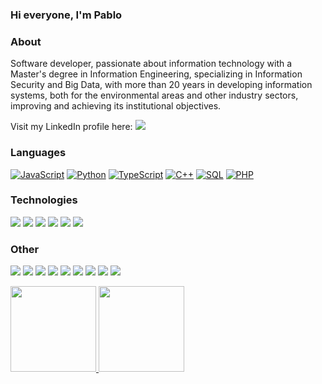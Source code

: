 ###  Hi everyone, I'm Pablo

### About
Software developer, passionate about information technology with a Master's degree in Information Engineering, specializing in Information Security and Big Data, with more than 20 years in developing information systems, both for the environmental areas and other industry sectors, improving and achieving its institutional objectives.

Visit my LinkedIn profile here: [![](https://img.shields.io/badge/-Linkedin-FFF?&logo=Linkedin&logoColor=0A66C2)](https://www.linkedin.com/in/pablo-quintana-bernal-ba38807a/)

### Languages

[![JavaScript](https://img.shields.io/badge/-JavaScript-000?&logo=JavaScript)](https://ra1nbow.xyz?ref=github)
[![Python](https://img.shields.io/badge/-Python-000?&logo=Python)](https://ra1nbow.xyz?ref=github)
[![TypeScript](https://img.shields.io/badge/-TypeScript-000?&logo=typescript)](https://ra1nbow.xyz?ref=github)
[![C++](https://img.shields.io/badge/C++-000?&logo=cplusplus&logoColor=0057b8)](https://ra1nbow.xyz?ref=github)
[![SQL](https://img.shields.io/badge/-SQL-000?&logo=MySQL)](https://ra1nbow.xyz?ref=github)
[![PHP](https://img.shields.io/badge/-PHP-000?&logo=PHP&logoColor=007396)](https://ra1nbow.xyz?ref=github)

### Technologies

[![](https://img.shields.io/badge/-jQuery-000?&logo=jQuery&logoColor=0769AD)](https://)
[![](https://img.shields.io/badge/-Node.js-000?&logo=node.js)](https://)
[![](https://img.shields.io/badge/-Express-000?&logo=express)](https://)
[![](https://img.shields.io/badge/-React-000?&logo=React)](https://)
[![](https://img.shields.io/badge/-Angular-000?&logo=Angular&logoColor=DD0031)](https://)
[![](https://img.shields.io/badge/-Next.js-000?&logo=Next.js)](https://)

### Other

[![](https://img.shields.io/badge/-HTML-000?&logo=html5)](https://)
[![](https://img.shields.io/badge/-CSS-000?&logo=css3&logoColor=1572B6)](https://)
[![](https://img.shields.io/badge/-Bootstrap-000?&logo=Bootstrap)](https://)
[![](https://img.shields.io/badge/-Tailwind-000?&logo=tailwind-css)](https://)
[![](https://img.shields.io/badge/-Sass-000?&logo=sass&logoColor=CC6699)](https://)
[![](https://img.shields.io/badge/-Git-000?&logo=Git)](https://)
[![](https://img.shields.io/badge/-Docker-000?&logo=Docker)](https://)
[![](https://img.shields.io/badge/-Vercel-000?&logo=Vercel)](https://)
[![](https://img.shields.io/badge/Azure-000?&logo=microsoft-azure&logoColor=008AD7)](https://)

<a href="https://">
  <img height="137px" src="https://github-readme-stats.vercel.app/api?username=pquintanagit&hide_title=true&hide_border=true&show_icons=true&include_all_commits=true&count_private=true&line_height=21&text_color=000&icon_color=000&bg_color=0,ea6161,ffc64d,fffc4d,52fa5a&theme=graywhite"/>  
</a>
<a href="https://">
  <img height="137px" src="https://github-readme-stats.vercel.app/api/top-langs/?username=pquintanagit&hide=html&hide_title=true&hide_border=true&layout=compact&langs_count=6&text_color=000&icon_color=fff&bg_color=0,52fa5a,4dfcff,c64dff&theme=graywhite" />
</a>

